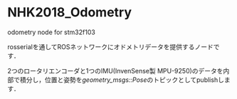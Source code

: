 # NHK2018_Odometry
odometry node for stm32f103

rosserialを通してROSネットワークにオドメトリデータを提供するノードです．

2つのロータリエンコーダと1つのIMU(InvenSense製 MPU-9250)のデータを内部で積分し，位置と姿勢を*geometry_msgs::Pose*のトピックとしてpublishします．

